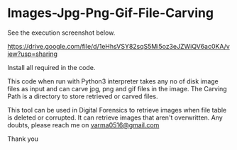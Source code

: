 # Images-Jpg-Png-Gif-File-Carving

See the execution screenshot below.

https://drive.google.com/file/d/1eHhsVSY82sqS5Mi5oz3eJZWiQV6ac0KA/view?usp=sharing

Install all required in the code.


This code when run with Python3 interpreter takes any no of disk image files as input and can carve jpg, png and gif files in the image. The Carving Path is a directory to store retrieved or carved files. 

This tool can be used in Digital Forensics to retrieve images when file table is deleted or corrupted. It can retrieve images that aren't overwritten. 
Any doubts, please reach me on varma0516@gmail.com


Thank you
